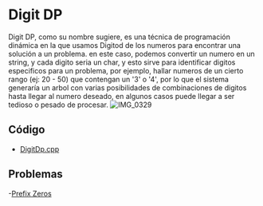 # Digit DP
Digit DP, como su nombre sugiere, es una técnica de programación dinámica en la que usamos Digitod de los numeros para encontrar una solución a un problema.
en este caso, podemos convertir un numero en un string, y cada digito seria un char, y esto sirve para identificar digitos especificos para un problema, por ejemplo, hallar numeros de un cierto rango (ej: 20 - 50) que contengan un '3' o '4', por lo que el sistema generaría un arbol con varias posibilidades de combinaciones de digitos hasta llegar al numero deseado, en algunos casos puede llegar a ser tedioso o pesado de procesar.
![IMG_0329](https://user-images.githubusercontent.com/101950765/197317278-cb2b974d-950d-4e06-b6ad-92325357a27e.jpg)

## Código
- [DigitDp.cpp](https://github.com/dylanjitt/Algoritmica/blob/main/contenido/programacion_dinamica/digitDP/digitdp.cpp)

## Problemas
-[Prefix Zeros](https://www.codechef.com/problems/PREZ)
